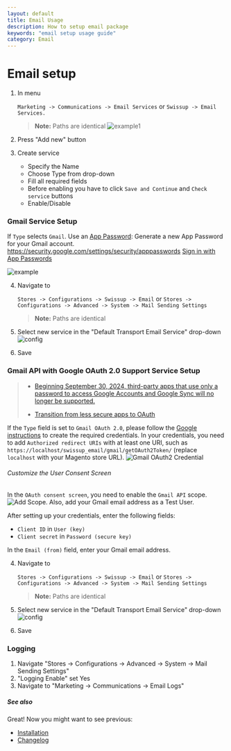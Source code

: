 ```yaml
---
layout: default
title: Email Usage
description: How to setup email package
keywords: "email setup usage guide"
category: Email
---
```


# Email setup

1. In menu

    `Marketing -> Communications -> Email Services` or
    `Swissup -> Email Services.`

    > **Note:** Paths are identical
![example1](https://user-images.githubusercontent.com/412612/40238984-6f0b1262-5abd-11e8-89af-8de7a6a93fa7.png)
 2. Press "Add new" button

 3. Create service
    - Specify the Name
    - Choose Type from drop-down
    - Fill all required fields
    - Before enabling you have to click `Save and Continue` and `Check service` buttons
    - Enable/Disable

### Gmail Service Setup

If `Type` selects `Gmail`. Use an [App Password](https://security.google.com/settings/security/apppasswords): Generate a new App Password for your Gmail account. https://security.google.com/settings/security/apppasswords
[Sign in with App Passwords](https://support.google.com/accounts/answer/185833)

![example](https://user-images.githubusercontent.com/412612/40238625-6bdf426c-5abc-11e8-98ca-9b459efa3fa4.png)

 4. Navigate to

    `Stores -> Configurations -> Swissup -> Email` or
    `Stores -> Configurations -> Advanced -> System -> Mail Sending Settings`

    > **Note:** Paths are identical

 5. Select new service in the "Default Transport Email Service" drop-down
 ![config](https://user-images.githubusercontent.com/412612/40239232-2b0aaf5e-5abe-11e8-94c5-b96862d7ccc9.png)

 6. Save

### Gmail API with Google OAuth 2.0 Support Service Setup

> - [Beginning September 30, 2024, third-party apps that use only a password to access Google Accounts and Google Sync will no longer be supported.](https://workspaceupdates.googleblog.com/2023/09/winding-down-google-sync-and-less-secure-apps-support.html)
>
> - [Transition from less secure apps to OAuth](https://support.google.com/a/answer/14114704?hl=en)

If the `Type` field is set to `Gmail OAuth 2.0`, please follow the [Google instructions](https://developers.google.com/identity/openid-connect/openid-connect#registeringyourapp) to create the required credentials. In your credentials, you need to add `Authorized redirect URIs` with at least one URI, such as `https://localhost/swissup_email/gmail/getOAuth2Token/` (replace `localhost` with your Magento store URL).
![Gmail OAuth2 Credential](https://github.com/swissup/module-email/assets/412612/47802486-2725-4642-91e2-8ff8ead58389)

###### Customize the User Consent Screen

In the `OAuth consent screen`, you need to enable the `Gmail API` scope. ![Add Scope](https://github.com/swissup/module-email/assets/412612/84204084-a0be-4c54-8e1b-72e8c53c08e8). Also, add your Gmail email address as a Test User.

After setting up your credentials, enter the following fields:
- `Client ID` in `User (key)`
- `Client secret` in `Password (secure key)`

In the `Email (from)` field, enter your Gmail email address.

 4. Navigate to

    `Stores -> Configurations -> Swissup -> Email` or
    `Stores -> Configurations -> Advanced -> System -> Mail Sending Settings`

    > **Note:** Paths are identical

 5. Select new service in the "Default Transport Email Service" drop-down
 ![config](https://user-images.githubusercontent.com/412612/40239232-2b0aaf5e-5abe-11e8-94c5-b96862d7ccc9.png)

 6. Save

### Logging

 1. Navigate "Stores → Configurations → Advanced → System → Mail Sending Settings"
 2. "Logging Enable" set Yes
 3. Navigate to "Marketing → Communications → Email Logs"

##### See also

Great! Now you might want to see previous:

- [Installation](/m2/extensions/email/installation/)
- [Changelog](/m2/extensions/email/changelog/)

